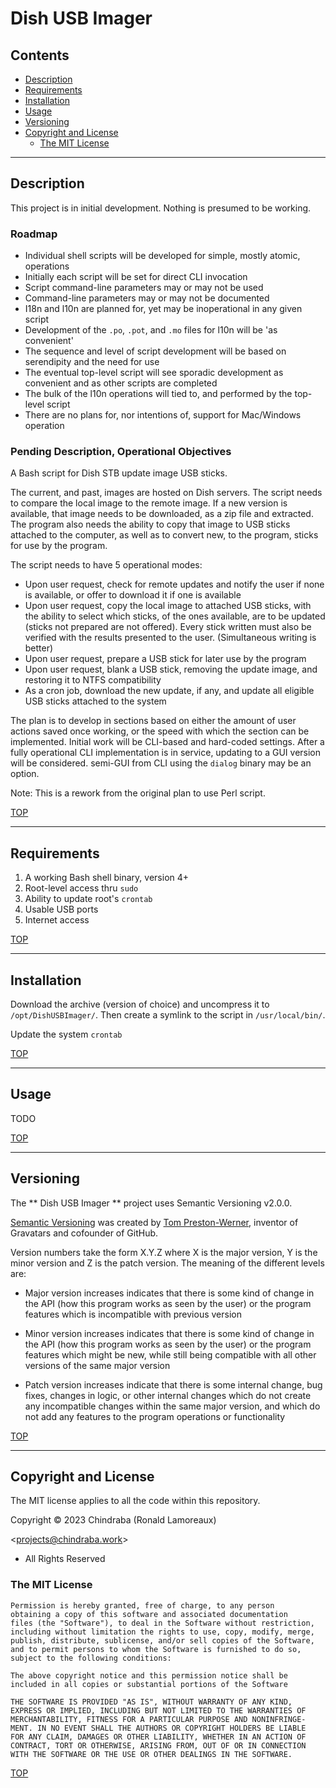 # Dish USB Imager

## Contents

-  [Description](#description)
-  [Requirements](#requirements)
-  [Installation](#installation)
-  [Usage](#usage)
-  [Versioning](#versioning)
-  [Copyright and License](#copyright-and-license)
   -  [The MIT License](#the-mit-license)


---
## Description

This project is in initial development. Nothing is presumed to be working.

### Roadmap

  - Individual shell scripts will be developed for simple, mostly atomic, operations
  - Initially each script will be set for direct CLI invocation
  - Script command-line parameters may or may not be used
  - Command-line parameters may or may not be documented
  - I18n and l10n are planned for, yet may be inoperational in any given script
  - Development of the `.po`, `.pot`, and `.mo` files for l10n will be 'as convenient'
  - The sequence and level of script development will be based on serendipity and the need for use
  - The eventual top-level script will see sporadic development as convenient and as other scripts are completed
  - The bulk of the l10n operations will tied to, and performed by the top-level script
  - There are no plans for, nor intentions of, support for Mac/Windows operation

### Pending Description, Operational Objectives
A Bash script for Dish STB update image USB sticks.

The current, and past, images are hosted on Dish servers. The script needs to compare the local image to the remote image. If a new version is available, that image needs to be downloaded, as a zip file and extracted. The program also needs the ability to copy that image to USB sticks attached to the computer, as well as to convert new, to the program, sticks for use by the program.

The script needs to have 5 operational modes:
  - Upon user request, check for remote updates and notify the user if none is available, or offer to download it if one is available
  - Upon user request, copy the local image to attached USB sticks, with the ability to select which sticks, of the ones available, are to be updated (sticks not prepared are not offered). Every stick written must also be verified with the results presented to the user. (Simultaneous writing is better)
  - Upon user request, prepare a USB stick for later use by the program
  - Upon user request, blank a USB stick, removing the update image, and restoring it to NTFS compatibility
  - As a cron job, download the new update, if any, and update all eligible USB sticks attached to the system

The plan is to develop in sections based on either the amount of user actions saved once working, or the speed with which the section can be implemented. Initial work will be CLI-based and hard-coded settings. After a fully operational CLI implementation is in service, updating to a GUI version will be considered. semi-GUI from CLI using the `dialog` binary may be an option.

Note: This is a rework from the original plan to use Perl script.


[TOP](#contents)

---
## Requirements

  1. A working Bash shell binary, version 4+
  2. Root-level access thru `sudo`
  3. Ability to update root's `crontab`
  4. Usable USB ports
  5. Internet access


[TOP](#contents)

---
## Installation

Download the archive (version of choice) and uncompress it to `/opt/DishUSBImager/`. Then create a symlink to the script in `/usr/local/bin/`.

Update the system `crontab`

[TOP](#contents)

---
## Usage

TODO

[TOP](#contents)

---
## Versioning

The ** Dish USB Imager ** project uses Semantic Versioning v2.0.0.

[Semantic Versioning](https://semver.org/spec/v2.0.0.html) was created by [Tom Preston-Werner](http://tom.preston-werner.com/), inventor of Gravatars and cofounder of GitHub.

Version numbers take the form X.Y.Z where X is the major version, Y is the minor version and Z is the patch version. The meaning of the different levels are:

* Major version increases indicates that there is some kind of change in the API (how this program works as seen by the user) or the program features which is incompatible with previous version

* Minor version increases indicates that there is some kind of change in the API (how this program works as seen by the user) or the program features which might be new, while still being compatible with all other versions of the same major version

* Patch version increases indicate that there is some internal change, bug fixes, changes in logic, or other internal changes which do not create any incompatible changes within the same major version, and which do not add any features to the program operations or functionality

[TOP](#contents)

---
## Copyright and License

The MIT license applies to all the code within this repository.

Copyright © 2023  Chindraba (Ronald Lamoreaux)

   <[projects@chindraba.work](mailto:projects@chindraba.work?subject=Dish%20USB%20Imager)>

- All Rights Reserved

### The MIT License

    Permission is hereby granted, free of charge, to any person
    obtaining a copy of this software and associated documentation
    files (the "Software"), to deal in the Software without restriction,
    including without limitation the rights to use, copy, modify, merge,
    publish, distribute, sublicense, and/or sell copies of the Software,
    and to permit persons to whom the Software is furnished to do so,
    subject to the following conditions:

    The above copyright notice and this permission notice shall be
    included in all copies or substantial portions of the Software

    THE SOFTWARE IS PROVIDED "AS IS", WITHOUT WARRANTY OF ANY KIND,
    EXPRESS OR IMPLIED, INCLUDING BUT NOT LIMITED TO THE WARRANTIES OF
    MERCHANTABILITY, FITNESS FOR A PARTICULAR PURPOSE AND NONINFRINGE-
    MENT. IN NO EVENT SHALL THE AUTHORS OR COPYRIGHT HOLDERS BE LIABLE
    FOR ANY CLAIM, DAMAGES OR OTHER LIABILITY, WHETHER IN AN ACTION OF
    CONTRACT, TORT OR OTHERWISE, ARISING FROM, OUT OF OR IN CONNECTION
    WITH THE SOFTWARE OR THE USE OR OTHER DEALINGS IN THE SOFTWARE.

[TOP](#contents)
